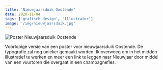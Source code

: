 ```yaml
---
title: 'Nieuwjaarsduik Oostende'
date: 2020-11-04
tags: ['grafisch design', 'Illustrator']
image: '/img/nieuwjaarsduik.jpg'
---
```


![Poster Nieuwjaarsduik Oostende](/img/nieuwjaarsduik.jpg)

Voorlopige versie van een poster voor nieuwjaarsduik Oostende.
De typografie zal nog unieker gemaakt worden. Ik overweeg om in het midden
illustratief te werken en meer een link te leggen naar Nieuwjaar door middel van een vuurtoren die overgaat in een champagnefles.
